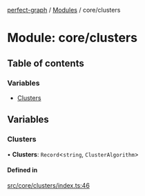 [perfect-graph](../README.md) / [Modules](../modules.md) / core/clusters

# Module: core/clusters

## Table of contents

### Variables

- [Clusters](core_clusters.md#clusters)

## Variables

### Clusters

• **Clusters**: `Record`<`string`, `ClusterAlgorithm`\>

#### Defined in

[src/core/clusters/index.ts:46](https://github.com/MaastrichtU-IDS/perfect-graph/blob/451d41e/src/core/clusters/index.ts#L46)
